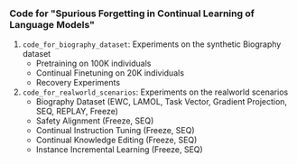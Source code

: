 ### Code for "Spurious Forgetting in Continual Learning of Language Models"

1. `code_for_biography_dataset`: Experiments on the synthetic Biography dataset 
   - Pretraining on 100K individuals
   - Continual Finetuning on 20K individuals
   - Recovery Experiments
2. `code_for_realworld_scenarios`: Experiments on the realworld scenarios
    - Biography Dataset (EWC, LAMOL, Task Vector, Gradient Projection, SEQ, REPLAY, Freeze)
    - Safety Alignment (Freeze, SEQ)
    - Continual Instruction Tuning (Freeze, SEQ)
    - Continual Knowledge Editing (Freeze, SEQ)
    - Instance Incremental Learning (Freeze, SEQ)